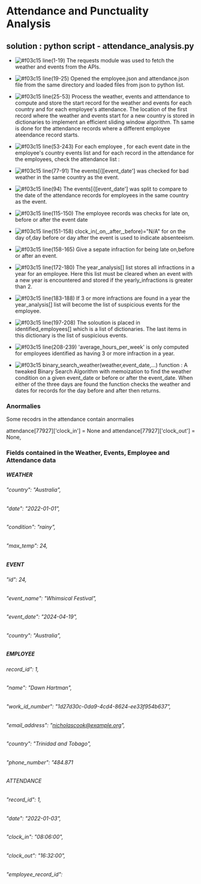 # Attendance and Punctuality Analysis
## solution : python script - attendance_analysis.py

- ![#f03c15](https://www.iconsdb.com/icons/download/color/f03c15/circle-16.png) line(1-19) The requests module was used to fetch the weather and events from the APIs.
  
- ![#f03c15](https://www.iconsdb.com/icons/download/color/f03c15/circle-16.png) line(19-25) Opened the employee.json and attendance.json file from the same directory and loaded files from json to python list.
 
- ![#f03c15](https://www.iconsdb.com/icons/download/color/f03c15/circle-16.png) line(25-53) Process the weather, events and atttendance to compute and store the start record for the weather and events for each country and for each employee's attendance. The location of the first record where the weather and events start for a new country is stored in dictionaries to implement an efficient sliding window algorithm. Th same is done for the attendance records where a different employee ateendance record starts.

- ![#f03c15](https://www.iconsdb.com/icons/download/color/f03c15/circle-16.png) line(53-243) For each employee ,  for each event date in the employee's country events list and for each record in the attendance for the employees, check the attendance list :
 
- ![#f03c15](https://www.iconsdb.com/icons/download/color/f03c15/circle-16.png)  line(77-91) The events[i][event_date'] was checked for bad weather in the same country as the event.
- ![#f03c15](https://www.iconsdb.com/icons/download/color/f03c15/circle-16.png)  line(94) The events[i][event_date'] was split to compare to the date of the attendance records for employees in the same country as the event.
- ![#f03c15](https://www.iconsdb.com/icons/download/color/f03c15/circle-16.png) line(115-150) The employee records was checks for late on, before or after the event date
 
- ![#f03c15](https://www.iconsdb.com/icons/download/color/f03c15/circle-16.png) line(151-158) clock_in(_on,_after,_before)="N/A" for on the day of,day before or day after the event is used to indicate absenteeism.
- ![#f03c15](https://www.iconsdb.com/icons/download/color/f03c15/circle-16.png) line(158-165) Give a sepate infraction for being late on,before or after an event.
  
- ![#f03c15](https://www.iconsdb.com/icons/download/color/f03c15/circle-16.png) line(172-180) The year_analysis[] list stores all infractions in a year for an employee. Here this list must be cleared when an event with a new year is encountered and stored if the yearly_infractions is greater than 2.
 
- ![#f03c15](https://www.iconsdb.com/icons/download/color/f03c15/circle-16.png) line(183-188) If 3 or more infractions are found in a year the year_analysis[] list will become the list of suspicious events for the employee.
- ![#f03c15](https://www.iconsdb.com/icons/download/color/f03c15/circle-16.png) line(197-208) The soloution is placed in identified_employees[] which is a list of dictionaries. The last items in this dictionary is the list of suspicious events.
- ![#f03c15](https://www.iconsdb.com/icons/download/color/f03c15/circle-16.png) line(208-239) 'average_hours_per_week' is only computed for employees identified as having 3 or more infraction in a year.
  
- ![#f03c15](https://www.iconsdb.com/icons/download/color/f03c15/circle-16.png) binary_search_weather(weather,event_date,...) function : A tweaked Binary Search Algorithm with memoization to find the weather condition on a given event_date or before or after the event_date.
  When either of the three days are found the function checks the weather and dates for records for the day before and after then returns.
  
### Anormalies 
 Some recodrs in the attendance contain anormalies
 
 attendance[77927]['clock_in'] = None and attendance[77927]['clock_out'] = None,

### Fields contained in the Weather, Events, Employee and Attendance data

#####  WEATHER
######  "country": "Australia",
######  "date": "2022-01-01",
######  "condition": "rainy",
######  "max_temp": 24,

#####  EVENT
######  "id": 24,
######  "event_name": "Whimsical Festival",
######  "event_date": "2024-04-19",
######  "country": "Australia", 

##### EMPLOYEE
###### record_id": 1, 
###### "name": "Dawn Hartman", 
###### "work_id_number": "1d27d30c-0da9-4cd4-8624-ee33f954b637", 
###### "email_address": "nicholascook@example.org", 
###### "country": "Trinidad and Tobago", 
###### "phone_number": "484.871

######  ATTENDANCE
######  "record_id": 1, 
######  "date": "2022-01-03", 
######  "clock_in": "08:06:00", 
######  "clock_out": "16:32:00", 
######  "employee_record_id":
